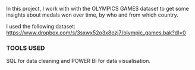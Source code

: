 In this project, I work with with the OLYMPICS GAMES dataset to get some insights about medals won over time, by who and from which country.

I used the following dataset: https://www.dropbox.com/s/3sxwx52o3x8ozj7/olympic_games.bak?dl=0

### TOOLS USED
SQL for data cleaning and POWER BI for data visualisation.
